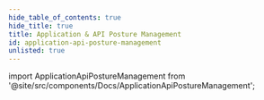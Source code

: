 ```yaml
---
hide_table_of_contents: true
hide_title: true
title: Application & API Posture Management
id: application-api-posture-management
unlisted: true
---
```


<!-- # Open Source -->

<!-- Custom component -->

import ApplicationApiPostureManagement from '@site/src/components/Docs/ApplicationApiPostureManagement';

<ApplicationApiPostureManagement />
